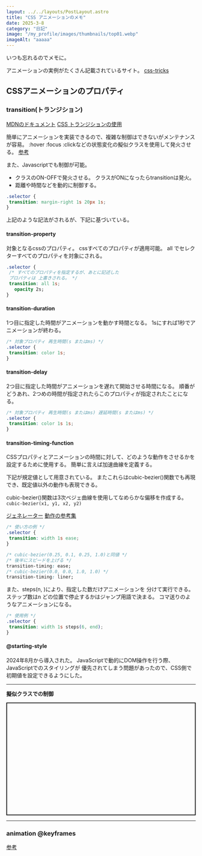 ```yaml
---
layout: ../../layouts/PostLayout.astro
title: "CSS アニメーションのメモ"
date: 2025-3-8
category: "日記"
image: "/my_profile/images/thumbnails/top01.webp"
imageAlt: "aaaaa"
---
```


いつも忘れるのでメモに。

アニメーションの実例がたくさん記載されているサイト。
[css-tricks](https://css-tricks.com/)

## CSSアニメーションのプロパティ

### transition(トランジション)

[MDNのドキュメント](https://developer.mozilla.org/ja/docs/Web/CSS/transition)
[CSS トランジションの使用](https://developer.mozilla.org/ja/docs/Web/CSS/CSS_transitions/Using_CSS_transitions)

簡単にアニメーションを実装できるので、複雑な制御はできないがメンテナンスが容易。
:hover :focus :clickなどの状態変化の擬似クラスを使用して発火させる。
[参考](https://itstudio.co/2015/10/19/4817/)

また、Javascriptでも制御が可能。

- クラスのON-OFFで発火させる。 クラスがONになったらtransitionは発火。
- 距離や時間などを動的に制御する。

```css
.selector {
 transition: margin-right 1s 20px 1s;
}
```

上記のような記法がされるが、下記に基づいている。

#### transition-property

対象となるcssのプロパティ。
cssすべてのプロパティが適用可能。
all でセレクターすべてのプロパティを対象にされる。

```css
.selector {
 /* すべてのプロパティを指定するが、あとに記述した
 プロパティは 上書きされる。 */
 transition: all 1s;
   opacity 2s;
}
```

#### transition-duration

1つ目に指定した時間がアニメーションを動かす時間となる。
1sにすれば1秒でアニメーションが終わる。

```css
/* 対象プロパティ 再生時間(s またはms) */
.selector {
 transition: color 1s;
}
```

#### transition-delay

2つ目に指定した時間がアニメーションを遅れて開始させる時間になる。
順番がどうあれ、2つめの時間が指定されたらこのプロパティが指定されたことになる。

```css
/* 対象プロパティ 再生時間(s またはms) 遅延時間(s またはms) */
.selector {
 transition: color 1s 1s;
}
```

#### transition-timing-function

CSSプロパティとアニメーションの時間に対して、どのような動作をさせるかを設定するために使用する。
簡単に言えば加速曲線を定義する。

下記が規定値として用意されている。
またこれらはcubic-bezier()関数でも再現でき、既定値以外の動作も表現できる。

cubic-bezier()関数は3次ベジェ曲線を使用してなめらかな偏移を作成する。
`cubic-bezier(x1, y1, x2, y2)`

[ジェネレーター](https://cubic-bezier.com/#.17,.67,.83,.67)
[動作の参考集](https://easings.net/)

```css
/* 使い方の例 */
.selector {
 transition: width 1s ease;
}

/* cubic-bezier(0.25, 0.1, 0.25, 1.0)と同値 */
/* 後半にスピードを上げる */
transition-timing: ease;
/* cubic-bezier(0.0, 0.0, 1.0, 1.0) */
transition-timing: liner;
```

また、steps(n, <jump-term>)により、指定した数だけアニメーションを
分けて実行できる。
ステップ数はn どの位置で停止するかはジャンプ用語で決まる。
コマ送りのようなアニメーションになる。

```css
/* 使用例 */
.selector {
 transition: width 1s steps(6, end);
}
```

#### @starting-style

2024年8月から導入された。
JavaScriptで動的にDOM操作を行う際、JavaScriptでのスタイリングが
優先されてしまう問題があったので、CSS側で初期値を設定できるようにした。

---

**擬似クラスでの制御**
<p class="codepen" data-height="300" data-default-tab="html,result" data-slug-hash="ByaZgQR" data-pen-title="Untitled" data-user="jjjlexeg-the-encoder" style="height: 300px; box-sizing: border-box; display: flex; align-items: center; justify-content: center; border: 2px solid; margin: 1em 0; padding: 1em;">
<script async src="https://public.codepenassets.com/embed/index.js"></script>

---

### animation @keyframes

[参考](https://amp.dev/ja/documentation/guides-and-tutorials/develop/animations/triggering_css_animations)
